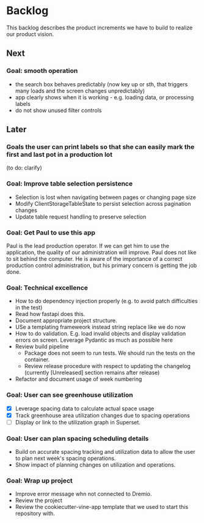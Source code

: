 # Backlog

This backlog describes the product increments we have to build to realize our product vision.

## Next

### Goal: smooth operation

- the search box behaves predictably (now key up or sth, that triggers many loads and the screen changes unpredictably)
- app clearly shows when it is working - e.g. loading data, or processing labels
- do not show unused filter controls

## Later

### Goals the user can print labels so that she can easily mark the first and last pot in a production lot

(to do: clarify)

### Goal: Improve table selection persistence

- Selection is lost when navigating between pages or changing page size
- Modify ClientStorageTableState to persist selection across pagination changes
- Update table request handling to preserve selection

### Goal: Get Paul to use this app

Paul is the lead production operator.
If we can get him to use the application, the quality of our administration will improve.
Paul does not like to sit behind the computer.
He is aware of the importance of a correct production control administration,
but his primary concern is getting the job done.

### Goal: Technical excellence

- How to do dependency injection properly (e.g. to avoid patch difficulties in the test)
- Read how fastapi does this.
- Document appropriate project structure.
- USe a templating frameweork instead string replace like we do now
- How to do validation. E.g. load invalid objects and display validation errors on screen.
  Leverage Pydantic as much as possible here
- Review build pipeline
  - Package does not seem to run tests. We should run the tests on the container.
  - Review release procedure with respect to updating the changelog (currently \[Unreleased\] section remains after release)
- Refactor and document usage of week numbering

### Goal: User can see greenhouse utilization

- [x] Leverage spacing data to calculate actual space usage
- [x] Track greenhouse area utilization changes due to spacing operations
- [ ] Display or link to the utilization graph in Superset.

### Goal: User can plan spacing scheduling details

- Build on accurate spacing tracking and utilization data
  to allow the user to plan next week's spacing operations.
- Show impact of planning changes on utilization and operations.

### Goal: Wrap up project

- Improve error message whn not connected to Dremio.
- Review the project
- Review the cookiecutter-vine-app template that we used to start this repository with.
